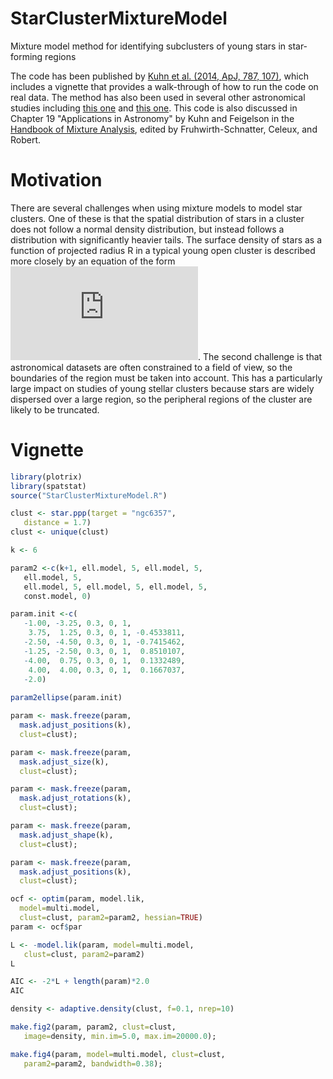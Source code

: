 # StarClusterMixtureModel
Mixture model method for identifying subclusters of young stars in star-forming regions

The code has been published by [Kuhn et al. (2014, ApJ, 787, 107)](https://doi.org/10.1088/0004-637X/787/2/107), which includes a vignette that provides a walk-through of how to run the code on real data. The method has also been used in several other astronomical studies including [this one](https://doi.org/10.3847/1538-3881/aa9177) and [this one](https://doi.org/10.1093/mnras/sty473). This code is also discussed in Chapter 19 "Applications in Astronomy" by Kuhn and Feigelson in the [Handbook of Mixture Analysis](https://www.crcpress.com/Handbook-of-Mixture-Analysis/Fruhwirth-Schnatter-Celeux-Robert/p/book/9781498763813), edited by Fruhwirth-Schnatter, Celeux, and Robert.

# Motivation
There are several challenges when using mixture models to model star clusters. One of these is that the spatial distribution of stars in a cluster does not follow a normal density distribution, but instead follows a distribution with significantly heavier tails. The surface density of stars as a function of projected radius R in a typical young open cluster is described more closely by an equation of the form
![equation](http://www.sciweavers.org/tex2img.php?eq=%5CSigma%28R%29%20%3D%5CSigma_0%5Cleft%5B1%2B%28R%2Fr_c%29%5E2%5Cright%5D%5E%7B-1%7D&bc=White&fc=Black&im=jpg&fs=12&ff=arev&edit=0).
The second challenge is that astronomical datasets are often constrained to a field of view, so the boundaries of the region must be taken into account. This has a particularly large impact on studies of young stellar clusters because stars are widely dispersed over a large region, so the peripheral regions of the cluster are likely to be truncated.

# Vignette
```R
library(plotrix)
library(spatstat)
source("StarClusterMixtureModel.R")

clust <- star.ppp(target = "ngc6357",
   distance = 1.7)
clust <- unique(clust)
```

```R
k <- 6

param2 <-c(k+1, ell.model, 5, ell.model, 5,
   ell.model, 5,
   ell.model, 5, ell.model, 5, ell.model, 5,
   const.model, 0)

param.init <-c(
   -1.00, -3.25, 0.3, 0, 1,
    3.75,  1.25, 0.3, 0, 1, -0.4533811,
   -2.50, -4.50, 0.3, 0, 1, -0.7415462,
   -1.25, -2.50, 0.3, 0, 1,  0.8510107,
   -4.00,  0.75, 0.3, 0, 1,  0.1332489,
    4.00,  4.00, 0.3, 0, 1,  0.1667037,
   -2.0)
   
param2ellipse(param.init)
```

```R
param <- mask.freeze(param,
  mask.adjust_positions(k),
  clust=clust);

param <- mask.freeze(param,
  mask.adjust_size(k),
  clust=clust);

param <- mask.freeze(param,
  mask.adjust_rotations(k),
  clust=clust);

param <- mask.freeze(param,
  mask.adjust_shape(k),
  clust=clust);

param <- mask.freeze(param,
  mask.adjust_positions(k),
  clust=clust);

ocf <- optim(param, model.lik, 
  model=multi.model,
  clust=clust, param2=param2, hessian=TRUE)
param <- ocf$par

L <- -model.lik(param, model=multi.model, 
   clust=clust, param2=param2)
L

AIC <- -2*L + length(param)*2.0
AIC
```

```R
density <- adaptive.density(clust, f=0.1, nrep=10)

make.fig2(param, param2, clust=clust, 
   image=density, min.im=5.0, max.im=20000.0);

make.fig4(param, model=multi.model, clust=clust,
   param2=param2, bandwidth=0.38);
```


